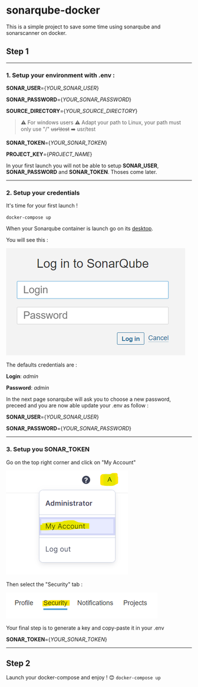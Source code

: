 # sonarqube-docker

This is a simple project to save some time using sonarqube and sonarscanner on docker.

## Step 1
---
### 1. Setup your environment with .env :

**SONAR_USER**={*YOUR_SONAR_USER*}

**SONAR_PASSWORD**={*YOUR_SONAR_PASSWORD*}

**SOURCE_DIRECTORY**={*YOUR_SOURCE_DIRECTORY*} 

> ⚠️ For windows users ⚠️
> Adapt your path to Linux,
your path must only use "/"
~~usr\test~~ ➡️ usr/test

**SONAR_TOKEN**={*YOUR_SONAR_TOKEN*}

**PROJECT_KEY**={*PROJECT_NAME*}

In your first launch you will not be able to setup **SONAR_USER**, **SONAR_PASSWORD** and **SONAR_TOKEN**. Thoses come later.

---
### 2. Setup your credentials

It's time for your first launch !

`docker-compose up`

When your Sonarqube container is launch go on its [desktop](http://localhost:9000).

You will see this :

![Login image](/images/login.png "Login image")

The defaults credentials are :

**Login**: *admin*

**Password**: *admin*

In the next page sonarqube will ask you to choose a new password, preceed and you are now able update your .env as follow :

**SONAR_USER**={*YOUR_SONAR_USER*}

**SONAR_PASSWORD**={*YOUR_SONAR_PASSWORD*}

---
### 3. Setup you **SONAR_TOKEN**

Go on the top right corner and click on "My Account"

![My Account](/images/MyAccount.png "My Account")

Then select the "Security" tab :

![Security](/images/Security.png "Security")

Your final step is to generate a key and copy-paste it in your .env

**SONAR_TOKEN**={*YOUR_SONAR_TOKEN*}

---
## Step 2

Launch your docker-compose and enjoy ! 😊
`docker-compose up`
